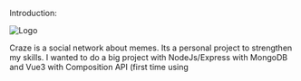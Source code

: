 Introduction:

![Logo](https://github.com/Ltizzi/Craze/blob/main/logo%20craze%20compressed.png)

Craze is a social network about memes. Its a personal project to strengthen my skills. I wanted to do a big project with NodeJs/Express with MongoDB and Vue3 with Composition API (first time using <script setup>). The result is kind of a twitter clone in which the user can only use memes to communicate between eachother, even in comments. The memes can be uploaded directly or the app will give the user the ability to create their owns memes. Every meme has tags which have similar functionality to Twitter's hashtags. 
                                  

Stack information:

    Frontend:
        *Vue 3 with <script setup> template and Pinia as store management. 
        *Typescript.
        *TailwindCSS.
        *Interact.Js for draggable text inputs.
        *Dom-to-image.
        *Flowbite for tables, cards in dashboards, dropzones for images and navigations in tables.
        *UseVue for infinite scroll.
        *Axios.
        *fontawesome.
        *Vee-validate and yup for validations.
        *Mitt for custom bus.
        *Vite as a building tool.


    Backend:
        *NodeJs/Express. Vanilla javascript.
        *Passport for Oauth2 with google.
        *Mongoose for mongoDB connection.
        *dotenv for env variables management.
        *helmet for protection.
        *morgan for logs.
        *multer for multiform/data.
        *MongoDB.
    
*Live version deployed in Firebase for the web, Render for the API and Atlas for the DB*


CHANGELOG

***

v0.4.0

***

*Administrator and Moderator dashboards:

        -API changes:
            ·added another layer of user's roles (in the past, only logged user and guest user -mostly on the frontend-). Moderators can review and softDeleted flagged memes. Administrators can delete any meme and ban users.
            ·added endpoints to give mod/admin powers to users (with Mod and Admin middleware checkers).
            ·added new properties to Memes and User collections (isReviewed, isFlagged, flagCounter, isBanned).
            ·added methods and endpoints to give administrator and moderators the ability to Review, soft Delete memes and the ability to ban an user (admin only).
            ·added tags, memes and user collection's counter to help the frontend to track data in the admin dashboard.
            ·added flagged memes, and softdeleted&&flaggedMemes&&reviewedMemes counter to help the frontend to track data useful for the pagination.
            ·Changed user data sended to the frontend with a new endpoint for get top5/10 user data. No private data is shared this way with guests and logged users. TODO: check the other endpoints to avoid send private data to the frontend.

        -WebClient changes:
            ·Added Mod and Admin options to the lateral menu. Added admin/mod dashboards with tables to help them to manage the site (moderate memes and manage user data). TODO: think about how moderators can ban users.
            ·Added admin/mod checker in router to avoid guest/logged users to enter each other dashboards' routes.
            ·Added custom pagination and navigation for admin/mod dashboards's tables.
            ·Removed the right lateral menu in admin dashboard view to get more space to visualize data.
            ·Added the ability to check flagged memes and remove/review them (review is a way to distinct already moderated memes from those memes without moderation).
            ·Added the ability to give users mod/admin powers.
            ·Added the ability to ban users in admin dashboard.

        -Fixes / UX-UI changes:
            ·Removed fixed css style from the laterals menus to allow the ability to make a better responsive desing.
            ·Removed tailwind custom screen sizes to defaults ones to ajust the general responsive design.
            ·Removed overflow-x-scroll bar from main view.
            ·Fixed top user not showing after user's authorization changes.
            ·Many minor bug fixes.


***

v0.3.0

***

*Meme generator:

        -WebClient changes:
            ·Added the first implementation of the meme generator. Users now can choise a image and added some text dialog on them. Then, the user can add tags and create a new meme (powered by dom-to-image library).
            ·Changed the meme generator dialog layout to add the tag section.


***

v0.2.2

***

*Bug fixes and UX-UI changes:

        -WebClient changes:
            ·Fixed loop counter mismatch.
            ·Added @ icon in user profile editor.
            ·Added not user modal to inform guest users they have to login to use features like loop, comment, publish, like, follow users, etc.
            ·Fixed a lot of responsive design bugs.
            ·Change the lateral menu to hide profile options for guest users.
            ·Changed "Subir Meme" label in upload image modal to avoid confusion with the upper button with the same label in the modal.
            ·Fixed nav login/logout button doesnt working.


***

v0.2.1

***

*Bug fixes and UX-UI changes:

        -WebClient changes:
            ·Changed styles and layout in the callback component.
            ·Added validations to user profile editor and callback form.
            ·Added infinite scroll to memeList component to ease the load of data from the API (changed to load 10 memes per cycle).
            ·Refactir code to do less queries to the API.
            ·Changed like and loop meme functions to instantly change their icon's style to get give a instant feedback to the user (without waiting for the API response).
            ·Fixed tag selector look and feel in the upload meme modal in small screens.
            ·Added a rule to avoid select the same tag twice.
            ·Many quick fixes for many production bugs.
            ·Fixed custom tags dont showing in memecards.

        -API changes:
            ·Added top tags endpoint to get all tags with at least 1 like


***

v0.2.0

***

*First testeable production version

        -WebClient changes:
            ·Fixed login issues in the frontend in production.
            ·Added the ability to see followers in user profile (friends modal).
            ·Added .jpg/.png file validations in upload meme and edit profile.
            ·Added flowbite's dropdzone components to upload meme and user profile editor.
            ·LOOP AND FOLLOW!: Added loop meme and follow user implementation.
            ·TRENDS: Added Trends tracker component to show trending tags and top users.
            ·SEARCHER: Added a search bar in the lateral bar and a search bar component to search tags and users.
            ·Added tab navigation in trends and searcher sections.
            ·Added top 5 tags and users trackers in the right section of the main page.
            ·NOTIFICATIONS: Added notifications section to track user's new notifications. Added the ability to mark checked notifications. Added a notication tracker pill in the Notification option in the side menu. There are four type of notifications: like and loop (same layout), new followers and new comments. Added meme's previews in meme type notifications.
            ·Added a 1 min loop to fetch trend data and notifications.
            ·Added guest user ability to navigate the web without going back to the landing page.
            ·Changed overall layout style and colors.
            ·CUSTOM TAGS: Added a new tag section in upload meme with two tabs for the base and the new custom tag implementation. Added a custom tag searcher and the ability to create a custom tag after the search if no exact match was found. Changed base tag to dynamic change style between custom or normal tags.
            ·Added the ability to go to the user profile in top users lists.
            ·Added routerlinks to options in navigation side and mobile menues.
            ·Added tag search on tag click.
            ·Changed profile user editor style.
            ·Added axios interceptors and cors headers in main.ts.
            ·Changed date format for birthdays in profile user view.

        -API changes:
            ·Search: Users can type a text in a input and search for tags, usernames and nicknames.
            ·Top tags and user endpoints to track the trends in the frontend.
            ·Added loop meme function.
            ·Added follow/unfollow users function.
            ·Added follows/followers users counter and an endpoint to retrieve it.
            ·Added the implementation for the custom tags. Users can create tags and save them to the db.
            ·Added loop and like individual counters (instead of fetching all liked/looped memes to make a .length).
            ·Added notification implementation. New models, routs and controllers.
            ·Added a rewrite old values prevention in update user information when the user doesn't new data.
            ·Changed getAll users order from userId to likeCounter.
            ·Added DTO pattern to the user's list the client get.
            ·Changed passport user configuration to send only email and googleId.

        -Bug fixes:
            ·Prevent user to send a notification to himself.
            ·Fixed meme list not uploading after a search.
            ·Fixed selected tags not showing the tag class tyle.
            ·Fixed owner liking his own memes not triggering the like counter.
            ·Fixed userId already declared in user.model.
            ·Fixed responsive design in landing page.
            ·Fixed API's upload image function.
            ·Fixed API's oauth2 related bugs.
            ·Fixed like button making excesive API's calls.
            ·Fixed passport's cookie configuration related bugs.


***

0.1.0

***

*First deployed version with many many issues but basic implementation for main features:

        -Main Features:
            ·Home view with a lateral navigation menu (with home, profile, publish meme, login/logout buttons), main view for the meme list component.
            ·Added Profile component. With the ability to edit information, a banner, profile picture and user information, a navigation bar to choose between user's memes, likes memes and comments.
            ·Memecard component with like button (implemented).
            ·Meme view for the meme and its comments visualization.
            ·Comments!
            ·Tags as a twitter's hashtag proxy.
            ·Landing page
            ·Callback form to fetch some user informaton.
            ·Upload meme modal. Give to the user the ability to upload a image from his device and pick some tags to make a meme.
            ·Responsive design: added mobile navigation menu.
            ·API: Oauth2 with google. Tag, user and meme models, controllers and routes. Basic security configuration. Basic CRUD implementations. Added the connection to the image host to upload and storage images on the cloud.
